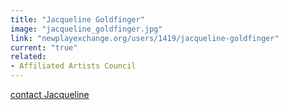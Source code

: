 ```yaml
---
title: "Jacqueline Goldfinger"
image: "jacqueline_goldfinger.jpg"
link: "newplayexchange.org/users/1419/jacqueline-goldfinger"
current: "true"
related:
- Affiliated Artists Council
---
```


<a href="mailto:jacquelinegoldfinger@yahoo.com." rel="nofollow">contact Jacqueline</a>

